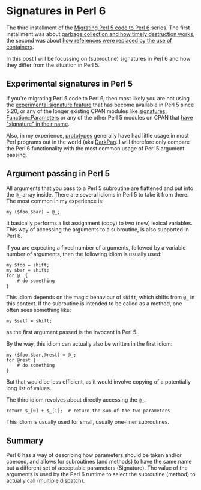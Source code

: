 Signatures in Perl 6
====================

The third installment of the
[Migrating Perl 5 code to Perl 6](5to6-introduction.md) series.  The first
installment was about
[garbage collection and how timely destruction works](5to6-finalizing.md),
the second was about
[how references were replaced by the use of containers](5to6-containers.md).

In this post I will be focussing on (subroutine) signatures in Perl 6
and how they differ from the situation in Perl 5.

Experimental signatures in Perl 5
---------------------------------
If you're migrating Perl 5 code to Perl 6, then most likely you are not
using the
[experimental signature feature](https://metacpan.org/pod/distribution/perl/pod/perlsub.pod#Signatures)
that has become available in Perl 5 since 5.20, or any of the longer existing
CPAN modules like [signatures](https://metacpan.org/pod/signatures),
[Function::Parameters](https://metacpan.org/pod/Function::Parameters) or
any of the other Perl 5 modules on CPAN that
[have "signature" in their name](https://metacpan.org/search?q=signature).

Also, in my experience,
[prototypes](https://metacpan.org/pod/perlsub#Prototypes) generally have had
little usage in most Perl programs out in the world (aka
[DarkPan](http://modernperlbooks.com/mt/2009/02/the-darkpan-dependency-management-and-support-problem.html).
I will therefore only compare the Perl 6 functionality with the most common
usage of Perl 5 argument passing.

Argument passing in Perl 5
--------------------------
All arguments that you pass to a Perl 5 subroutine are flattened and put into
the `@_` array inside.  There are several idioms in Perl 5 to take it from
there.  The most common in my experience is:

    my ($foo,$bar) = @_;

It basically performs a list assignment (copy) to two (new) lexical variables.
This way of accessing the arguments to a subroutine, is also supported in
Perl 6.

If you are expecting a fixed number of arguments, followed by a variable
number of arguments, then the following idiom is usually used:

    my $foo = shift;
    my $bar = shift;
    for @_ {
        # do something
    }

This idiom depends on the magic behaviour of `shift`, which shifts from `@_`
in this context.  If the subroutine is intended to be called as a method, one
often sees something like:

    my $self = shift;

as the first argument passed is the invocant in Perl 5.

By the way, this idiom can actually also be written in the first idiom:

    my ($foo,$bar,@rest) = @_;
    for @rest {
        # do something
    }

But that would be less efficient, as it would involve copying of a potentially
long list of values.

The third idiom revolves about directly accessing the `@_`.

    return $_[0] + $_[1];  # return the sum of the two parameters

This idiom is usually used for small, usually one-liner subroutines.

Summary
-------
Perl 6 has a way of describing how parameters should be taken and/or coerced,
and allows for subroutines (and methods) to have the same name but a different
set of acceptable parameters (Signature).  The value of the arguments is used
by the Perl 6 runtime to select the subroutine (method) to actually call
([multiple dispatch](https://en.wikipedia.org/wiki/Multiple_dispatch)).
